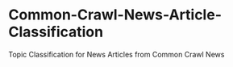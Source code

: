 # Common-Crawl-News-Article-Classification
Topic Classification for News Articles from Common Crawl News
